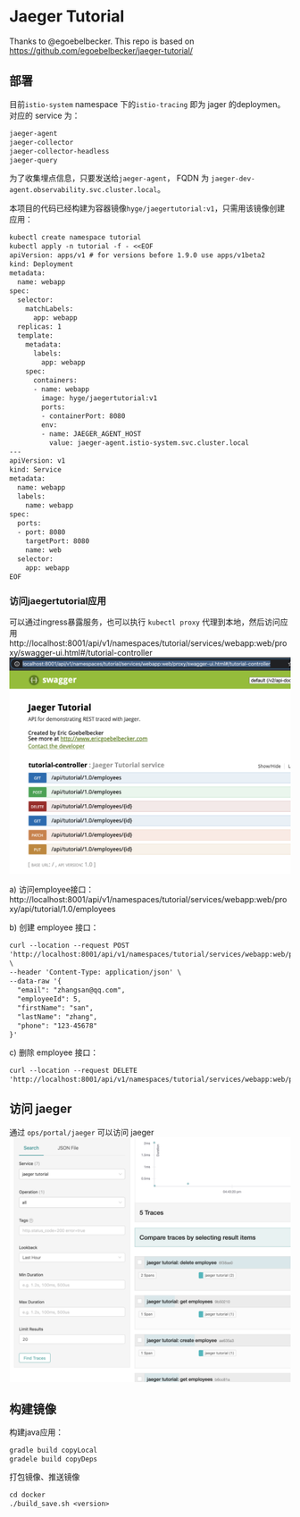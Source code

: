 # Jaeger Tutorial

Thanks to @egoebelbecker. This repo is based on https://github.com/egoebelbecker/jaeger-tutorial/

## 部署
目前`istio-system` namespace 下的`istio-tracing` 即为 jager 的deploymen。对应的 service 为：
```
jaeger-agent
jaeger-collector
jaeger-collector-headless
jaeger-query
```
为了收集埋点信息，只要发送给`jaeger-agent`， FQDN 为 `jaeger-dev-agent.observability.svc.cluster.local`。

本项目的代码已经构建为容器镜像`hyge/jaegertutorial:v1`，只需用该镜像创建应用：
```
kubectl create namespace tutorial
kubectl apply -n tutorial -f - <<EOF
apiVersion: apps/v1 # for versions before 1.9.0 use apps/v1beta2
kind: Deployment
metadata:
  name: webapp
spec:
  selector:
    matchLabels:
      app: webapp
  replicas: 1
  template:
    metadata:
      labels:
        app: webapp
    spec:
      containers:
      - name: webapp
        image: hyge/jaegertutorial:v1
        ports:
        - containerPort: 8080
        env:
        - name: JAEGER_AGENT_HOST
          value: jaeger-agent.istio-system.svc.cluster.local
---
apiVersion: v1
kind: Service
metadata:
  name: webapp
  labels:
    name: webapp
spec:
  ports:
  - port: 8080
    targetPort: 8080
    name: web
  selector:
    app: webapp
EOF
```

### 访问jaegertutorial应用
可以通过ingress暴露服务，也可以执行 `kubectl proxy` 代理到本地，然后访问应用 http://localhost:8001/api/v1/namespaces/tutorial/services/webapp:web/proxy/swagger-ui.html#/tutorial-controller
![webapp ui](./swagger-ui.png)

a) 访问employee接口：
http://localhost:8001/api/v1/namespaces/tutorial/services/webapp:web/proxy/api/tutorial/1.0/employees

b) 创建 employee 接口：
```
curl --location --request POST 'http://localhost:8001/api/v1/namespaces/tutorial/services/webapp:web/proxy/api/tutorial/1.0/employees' \
--header 'Content-Type: application/json' \
--data-raw '{
  "email": "zhangsan@qq.com",
  "employeeId": 5,
  "firstName": "san",
  "lastName": "zhang",
  "phone": "123-45678"
}'
```

c) 删除 employee 接口：
```
curl --location --request DELETE 'http://localhost:8001/api/v1/namespaces/tutorial/services/webapp:web/proxy/api/tutorial/1.0/employees/5'
```

## 访问 jaeger
通过 `ops/portal/jaeger` 可以访问 jaeger
![jaeger ui](./jaeger-ui.png)


## 构建镜像
构建java应用：
```
gradle build copyLocal
gradele build copyDeps
```
打包镜像、推送镜像
```
cd docker
./build_save.sh <version>
```